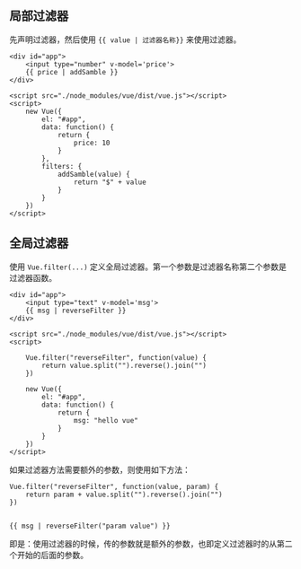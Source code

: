 ## 局部过滤器

先声明过滤器，然后使用 ` {{ value | 过滤器名称}} ` 来使用过滤器。

```
<div id="app">
    <input type="number" v-model='price'>
    {{ price | addSamble }}
</div>

<script src="./node_modules/vue/dist/vue.js"></script>
<script>
    new Vue({
        el: "#app",
        data: function() {
            return {
                price: 10
            }
        },
        filters: {
            addSamble(value) {
                return "$" + value
            }
        }
    })
</script>
```

## 全局过滤器

使用 `Vue.filter(...)` 定义全局过滤器。第一个参数是过滤器名称第二个参数是过滤器函数。

```
<div id="app">
    <input type="text" v-model='msg'>
    {{ msg | reverseFilter }}
</div>

<script src="./node_modules/vue/dist/vue.js"></script>
<script>

    Vue.filter("reverseFilter", function(value) {
        return value.split("").reverse().join("")
    })

    new Vue({
        el: "#app",
        data: function() {
            return {
                msg: "hello vue"
            }
        }
    })
</script>
```

如果过滤器方法需要额外的参数，则使用如下方法：

```
Vue.filter("reverseFilter", function(value, param) {
    return param + value.split("").reverse().join("")
})


{{ msg | reverseFilter("param value") }}
```

即是：使用过滤器的时候，传的参数就是额外的参数，也即定义过滤器时的从第二个开始的后面的参数。
